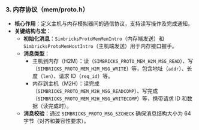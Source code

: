 ### 3. 内存协议（mem/proto.h）

- **核心作用**：定义主机与内存模拟器间的通信协议，支持读写操作及完成通知。
- **关键结构与宏**：
  - **初始化消息**：`SimbricksProtoMemMemIntro`（内存端发送）和 `SimbricksProtoMemHostIntro`（主机端发送）用于内存接口握手。
  - **消息类型**：
    - 主机到内存（H2M）：读（`SIMBRICKS_PROTO_MEM_H2M_MSG_READ`）、写（`SIMBRICKS_PROTO_MEM_H2M_MSG_WRITE`）等，包含地址（`addr`）、长度（`len`）、请求 ID（`req_id`）等。
    - 内存到主机（M2H）：读完成（`SIMBRICKS_PROTO_MEM_M2H_MSG_READCOMP`）、写完成（`SIMBRICKS_PROTO_MEM_M2H_MSG_WRITECOMP`）等，携带请求 ID 和数据（读完成时）。
  - **消息校验**：通过 `SIMBRICKS_PROTO_MSG_SZCHECK` 确保消息结构大小为 64 字节（对齐和兼容性要求）。